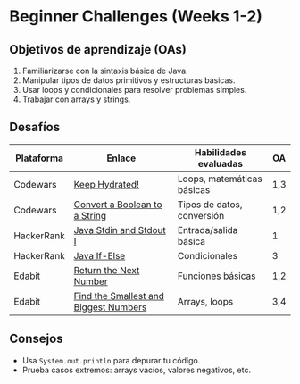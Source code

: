 # Beginner Challenges (Weeks 1-2)

## Objetivos de aprendizaje (OAs)
1. Familiarizarse con la sintaxis básica de Java.
2. Manipular tipos de datos primitivos y estructuras básicas.
3. Usar loops y condicionales para resolver problemas simples.
4. Trabajar con arrays y strings.

## Desafíos
| Plataforma  | Enlace                                                                 | Habilidades evaluadas                  | OA  |
|-------------|------------------------------------------------------------------------|----------------------------------------|-----|
| Codewars    | [Keep Hydrated!](https://www.codewars.com/kata/582cb0224e56e068d800003c) | Loops, matemáticas básicas             | 1,3 |
| Codewars    | [Convert a Boolean to a String](https://www.codewars.com/kata/551b4501ac0447318f0009cd) | Tipos de datos, conversión             | 1,2 |
| HackerRank  | [Java Stdin and Stdout I](https://www.hackerrank.com/challenges/java-stdin-and-stdout-1) | Entrada/salida básica                  | 1   |
| HackerRank  | [Java If-Else](https://www.hackerrank.com/challenges/java-if-else)     | Condicionales                          | 3   |
| Edabit      | [Return the Next Number](https://edabit.com/challenge/4gzDuDkompAqujpRi) | Funciones básicas                      | 1,2 |
| Edabit      | [Find the Smallest and Biggest Numbers](https://edabit.com/challenge/e5P8jtu8sQ6BErFKr) | Arrays, loops                          | 3,4 |

## Consejos
- Usa `System.out.println` para depurar tu código.
- Prueba casos extremos: arrays vacíos, valores negativos, etc.